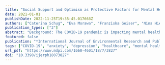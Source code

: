 ```yaml
---
title: "Social Support and Optimism as Protective Factors for Mental Health among 7765 Healthcare Workers in Germany during the COVID-19 Pandemic: Results of the VOICE Study"
date: 2021-01-01
publishDate: 2022-11-25T19:35:45.017668Z
authors: ["Caterina Schug", "Eva Morawa", "Franziska Geiser", "Nina Hiebel", "Petra Beschoner", "Lucia Jerg-Bretzke", "Christian Albus", "Kerstin Weidner", "Susann Steudte-Schmiedgen", "Andrea Borho", "Marietta Lieb", "Yesim Erim"]
publication_types: ["2"]
abstract: "Background: The COVID-19 pandemic is impacting mental health worldwide, particularly among healthcare workers (HCWs). Risk and protective factors for depression and generalized anxiety in healthcare workers need to be identified to protect their health and ability to work. Social support and optimism are known protective psychosocial resources, but have not been adequately studied in the context of the COVID-19 pandemic among healthcare workers in Germany. Methods: Within the first wave of the VOICE study (n = 7765), a longitudinal web-based survey study among healthcare workers in Germany, we assessed symptoms of depression (PHQ-2) and generalized anxiety (GAD-2), social support (ENRICHD Social Support Inventory; ESSI), and generalized optimism as well as sociodemographic, occupational, and COVID-19 related variables. Multiple linear regression analyses were conducted to examine associations between the constructs. Results: The analyses revealed that higher levels of social support and optimism were associated with lower levels of depression and generalized anxiety. They showed a higher association with depression and generalized anxiety than demographic or occupational risk factors such as female gender and direct contact with infected individuals. Conclusion: Psychosocial resources such as social support and optimism appear to contribute to successful coping with the COVID-19 pandemic and should be considered in future studies."
featured: false
publication: "*International Journal of Environmental Research and Public Health*"
tags: ["COVID-19", "anxiety", "depression", "healthcare", "mental health", "optimism", "resources", "social support"]
url_pdf: "https://www.mdpi.com/1660-4601/18/7/3827"
doi: "10.3390/ijerph18073827"
---
```


